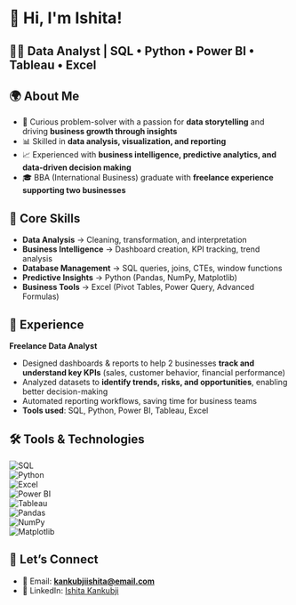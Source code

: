 # 👋 Hi, I'm Ishita!  

## 👩‍💻 Data Analyst | SQL • Python • Power BI • Tableau • Excel  



## 🌍 About Me  
- 🎯 Curious problem-solver with a passion for **data storytelling** and driving **business growth through insights**  
- 📊 Skilled in **data analysis, visualization, and reporting**  
- 📈 Experienced with **business intelligence, predictive analytics, and data-driven decision making**  
- 🎓 BBA (International Business) graduate with **freelance experience supporting two businesses**  



## 🔑 Core Skills  
- **Data Analysis** → Cleaning, transformation, and interpretation  
- **Business Intelligence** → Dashboard creation, KPI tracking, trend analysis  
- **Database Management** → SQL queries, joins, CTEs, window functions  
- **Predictive Insights** → Python (Pandas, NumPy, Matplotlib)  
- **Business Tools** → Excel (Pivot Tables, Power Query, Advanced Formulas)  



## 💼 Experience  
**Freelance Data Analyst**  
- Designed dashboards & reports to help 2 businesses **track and understand key KPIs** (sales, customer behavior, financial performance)  
- Analyzed datasets to **identify trends, risks, and opportunities**, enabling better decision-making  
- Automated reporting workflows, saving time for business teams  
- **Tools used**: SQL, Python, Power BI, Tableau, Excel  



## 🛠️ Tools & Technologies  
![SQL](https://img.shields.io/badge/SQL-CC2927?style=for-the-badge&logo=database&logoColor=white)  
![Python](https://img.shields.io/badge/Python-3776AB?style=for-the-badge&logo=python&logoColor=white)  
![Excel](https://img.shields.io/badge/Excel-217346?style=for-the-badge&logo=microsoft-excel&logoColor=white)  
![Power BI](https://img.shields.io/badge/Power%20BI-F2C811?style=for-the-badge&logo=powerbi&logoColor=black)  
![Tableau](https://img.shields.io/badge/Tableau-E97627?style=for-the-badge&logo=tableau&logoColor=white)  
![Pandas](https://img.shields.io/badge/Pandas-150458?style=for-the-badge&logo=pandas&logoColor=white)  
![NumPy](https://img.shields.io/badge/NumPy-013243?style=for-the-badge&logo=numpy&logoColor=white)  
![Matplotlib](https://img.shields.io/badge/Matplotlib-11557c?style=for-the-badge&logo=plotly&logoColor=white)  







## 🤝 Let’s Connect  
- 📧 Email: **kankubjiishita@email.com**  
- 💼 LinkedIn: [Ishita Kankubji](https://www.linkedin.com/in/ishita-kankubji-19238426b/)  




